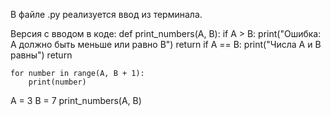 В файле .py реализуется ввод из терминала. 

Версия с вводом в коде:
def print_numbers(A, B):
    if A > B:
        print("Ошибка: A должно быть меньше или равно B")
        return
    if A == B:
        print("Числа А и В равны")
        return
    
    for number in range(A, B + 1):
        print(number)
A = 3
B = 7
print_numbers(A, B)
